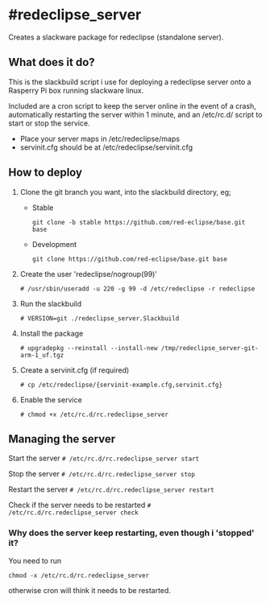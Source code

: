 #redeclipse_server
=================
Creates a slackware package for redeclipse (standalone server).

## What does it do?
This is the slackbuild script i use for deploying a redeclipse server onto a Rasperry Pi box running slackware linux.

Included are a cron script to keep the server online in the event of a crash, automatically restarting the server within 1 minute, and an /etc/rc.d/ script to start or stop the service.

- Place your server maps in /etc/redeclipse/maps
- servinit.cfg should be at /etc/redeclipse/servinit.cfg

## How to deploy
1. Clone the git branch you want, into the slackbuild directory, eg;
    * Stable
    
        ```git clone -b stable https://github.com/red-eclipse/base.git base```
    * Development
    
        ```git clone https://github.com/red-eclipse/base.git base```
2. Create the user 'redeclipse/nogroup(99)'

    ```# /usr/sbin/useradd -u 220 -g 99 -d /etc/redeclipse -r redeclipse```
3. Run the slackbuild

    ```# VERSION=git ./redeclipse_server.Slackbuild```
4. Install the package

    ```# upgradepkg --reinstall --install-new /tmp/redeclipse_server-git-arm-1_uf.tgz```
5. Create a servinit.cfg (if required)

    ```# cp /etc/redeclipse/{servinit-example.cfg,servinit.cfg}```
6. Enable the service

    ```# chmod +x /etc/rc.d/rc.redeclipse_server```

## Managing the server  
Start the server
```# /etc/rc.d/rc.redeclipse_server start```

Stop the server
```# /etc/rc.d/rc.redeclipse_server stop```

Restart the server
```# /etc/rc.d/rc.redeclipse_server restart```

Check if the server needs to be restarted
```# /etc/rc.d/rc.redeclipse_server check```


### Why does the server keep restarting, even though i 'stopped' it? 
You need to run
```
chmod -x /etc/rc.d/rc.redeclipse_server
```
otherwise cron will think it needs to be restarted.
